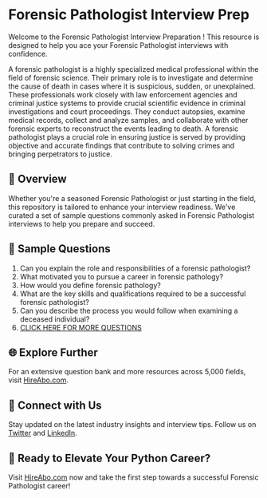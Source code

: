 # Forensic Pathologist Interview Prep

Welcome to the Forensic Pathologist Interview Preparation ! This resource is designed to help you ace your Forensic Pathologist interviews with confidence.

A forensic pathologist is a highly specialized medical professional within the field of forensic science. Their primary role is to investigate and determine the cause of death in cases where it is suspicious, sudden, or unexplained. These professionals work closely with law enforcement agencies and criminal justice systems to provide crucial scientific evidence in criminal investigations and court proceedings. They conduct autopsies, examine medical records, collect and analyze samples, and collaborate with other forensic experts to reconstruct the events leading to death. A forensic pathologist plays a crucial role in ensuring justice is served by providing objective and accurate findings that contribute to solving crimes and bringing perpetrators to justice.

## 🚀 Overview

Whether you're a seasoned Forensic Pathologist or just starting in the field, this repository is tailored to enhance your interview readiness. We've curated a set of sample questions commonly asked in Forensic Pathologist interviews to help you prepare and succeed.

## 📝 Sample Questions

1. Can you explain the role and responsibilities of a forensic pathologist?
2. What motivated you to pursue a career in forensic pathology?
3. How would you define forensic pathology?
4. What are the key skills and qualifications required to be a successful forensic pathologist?
5. Can you describe the process you would follow when examining a deceased individual?
6. [CLICK HERE FOR MORE QUESTIONS](https://hireabo.com/job/9_4_7/Forensic%20Pathologist)

## 🌐 Explore Further

For an extensive question bank and more resources across 5,000 fields, visit [HireAbo.com](https://www.hireabo.com).

## 📱 Connect with Us

Stay updated on the latest industry insights and interview tips. Follow us on [Twitter](https://twitter.com/hireabo) and [LinkedIn](https://www.linkedin.com/in/hire-abo-3609972a8/).

## 🚀 Ready to Elevate Your Python Career?

Visit [HireAbo.com](https://www.hireabo.com) now and take the first step towards a successful Forensic Pathologist career!